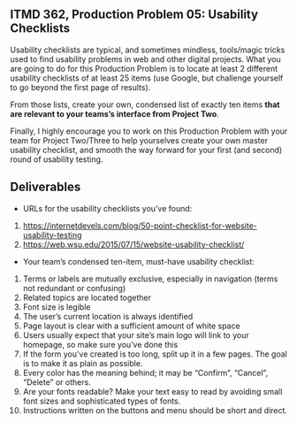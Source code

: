 ## ITMD 362, Production Problem 05: Usability Checklists

Usability checklists are typical, and sometimes mindless, tools/magic tricks used to find usability
problems in web and other digital projects. What you are going to do for this Production Problem is
to locate at least 2 different usability checklists of at least 25 items (use Google, but challenge
yourself to go beyond the first page of results).

From those lists, create your own, condensed list of exactly ten items **that are relevant to your
teams’s interface from Project Two**.

Finally, I highly encourage you to work on this Production Problem with your team for Project
Two/Three to help yourselves create your own master usability checklist, and smooth the way forward
for your first (and second) round of usability testing.

## Deliverables

* URLs for the usability checklists you’ve found:

1. https://internetdevels.com/blog/50-point-checklist-for-website-usability-testing
2. https://web.wsu.edu/2015/07/15/website-usability-checklist/

* Your team’s condensed ten-item, must-have usability checklist:

1.  Terms or labels are mutually exclusive, especially in navigation
(terms not redundant or confusing)
2. Related topics are located together
3. Font size is legible
4. The user’s current location is always identified
5. Page layout is clear with a sufficient amount of white space
6. Users usually expect that your site’s main logo will link to your homepage, so make sure you’ve done this
7. If the form you’ve created is too long, split up it in a few pages. The goal is to make it as plain as possible.
8. Every color has the meaning behind; it may be “Confirm”, “Cancel”, “Delete” or others.
9. Are your fonts readable? Make your text easy to read by avoiding small font sizes and sophisticated types of fonts.
10. Instructions written on the buttons and menu should be short and direct.
